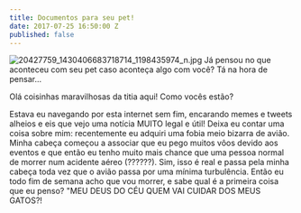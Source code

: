 ```yaml
---
title: Documentos para seu pet!
date: 2017-07-25 16:50:00 Z
published: false
---
```


![20427759_1430406683718714_1198435974_n.jpg](/uploads/20427759_1430406683718714_1198435974_n.jpg)
Já pensou no que aconteceu com seu pet caso aconteça algo com você? Tá na hora de pensar...

Olá coisinhas maravilhosas da titia aqui! Como vocês estão? 

Estava eu navegando por esta internet sem fim, encarando memes e tweets alheios e eis que vejo uma notícia MUITO legal e útil! Deixa eu contar uma coisa sobre mim: recentemente eu adquiri uma fobia meio bizarra de avião. Minha cabeça começou a associar que eu pego muitos vôos devido aos eventos e que então eu tenho muito mais chance que uma pessoa normal de morrer num acidente aéreo (??????). Sim, isso é real e passa pela minha cabeça toda vez que o avião passa por uma mínima turbulência. Então eu todo fim de semana acho que vou morrer, e sabe qual é a primeira coisa que eu penso? "MEU DEUS DO CÉU QUEM VAI CUIDAR DOS MEUS GATOS?!  